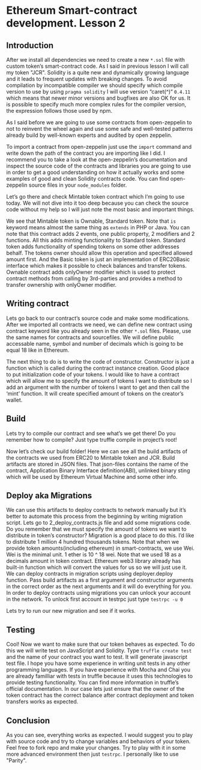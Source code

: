 # Ethereum Smart-contract development. Lesson 2

## Introduction

After we install all dependencies we need to create a new `*.sol` file with custom token’s smart-contract code. As I said in previous lesson I will call my token "JCR".
Solidity is a quite new and dynamically growing language and it leads to frequent updates with breaking changes. To avoid compilation by incompatible compiler we should specify which compile version to use by using `pragma solidity` I will use version “caret(^)“ `0.4.11` which means that newer minor versions and bugfixes are also OK for us. It is possible to specify much more complex rules for the compiler version, the expression follows those used by npm.

As I said before we are going to use some contracts from open-zeppelin to not to reinvent the wheel again and use some safe and well-tested patterns already build by well-known experts and audited by open zeppelin.

To import a contract from open-zeppelin just use the `import` command and write down the path of the contract you are importing like I did. I recommend you to take a look at the open-zeppelin’s documentation and inspect the source code of the contracts and libraries you are going to use in order to get a good understanding on how it actually works and some examples of good and clean Solidity contracts code. You can find open-zeppelin source files in your `node_modules` folder.

Let’s go there and check Mintable token contract which I’m going to use today. We will not dive into it too deep because you can check the source code without my help so I will just note the most basic and important things.

We see that Mintable token is Ownable, Standard token. Note that `is` keyword means almost the same thing as `extends` in PHP or Java. You can note that this contract adds 2 events, one public property, 2 modifiers and 2 functions. All this adds minting functionality to Standard token. Standard token adds functionality of spending tokens on some other addresses behalf.  The tokens owner should allow this operation and specified allowed amount first. And the Basic token is just an implementation of ERC20Basic interface which makes  it possible to check balances and transfer tokens. Ownable contract adds onlyOwner modifier which is used to protect contract methods from calling by 3rd-parties and provides a method to transfer ownership with onlyOwner modifier.

## Writing contract
Lets go back to our contract’s source code and make some modifications. After we imported all contracts we need, we can define new contract using contract keyword like you already seen in the other `*.sol` files. Please, use the same names for contracts and sourcefiles.
We will define public accessable name, symbol and number of decimals which is going to be equal 18 like in Ethereum.

The next thing to do is to write  the code of constructor. Constructor is just a function which is called during the contract instance creation. Good place to put initialization code of your tokens. I would like to have a contract which will allow me to specify the amount of tokens I want to distribute so I add an argument with the number of tokens I want to get and then call the ‘mint’ function. It will create specified amount of tokens on the creator’s wallet.

## Build
Lets try to compile our contract and see what’s we get there! Do you remember how to compile? Just type truffle compile in project’s root!

Now let’s check our build folder! Here we can see all the build artifacts of the contracts we used from ERC20 to Mintable token and JCR. Build artifacts are stored in JSON files. That json-files contains the name of the contract, Application Binary Interface definition(ABI), unlinked binary sting which will be used by Ethereum Virtual Machine and some other info.

## Deploy aka Migrations
We can use this artifacts to deploy contracts to network manually but it’s better to automate this process from the beginning by writing migration script. Lets go to 2_deploy_contracts.js file and add some migrations code. Do you remember that we must specify the amount of tokens we want to distribute in token’s constructor? Migration is a good place to do this. I’d like to distribute 1 million 4 hundred thousands tokens.
Note that when we provide token amounts(including ethereum) in smart-contracts, we use Wei. Wei is the minimal unit. 1 ether is 10 ^ 18 wei. Note that we used 18 as a decimals amount in token contract. Ethereum web3 library already has built-in function which will convert the values for us so we will just use it.
We can deploy contracts in migration scripts using deployer.deploy function. Pass build artifacts as a first argument and constructor arguments in the correct order as the next arguments and it will do everything for you. In order to deploy contracts using migrations you can unlock your account in the network. To unlock first account in testrpc just type `testrpc -u 0`

Lets try to run our new migration and see if it works.

## Testing
Cool! Now we want to make sure that our token behaves as expected. To do this we will write test on JavaScript and Solidity. Type `truffle create test` and the name of your contract you want to test. It will generate javascript test file.
I hope you have some experience in writing unit tests in any other programming languages. If you have experience with Mocha and Chai you are already familliar with tests in truffle because it uses this technologies to provide testing functionality. You can find more information in truffle’s official documentation.
In our case lets just ensure that the owner of the token contract has the correct balance after contract deployment and token transfers works as expected.

## Conclusion
As you can see, everything works as expected. I would suggest you to play with source code and try to change variables and behaviors of your token. Feel free to fork repo and make your changes. Try to play with it in some more advanced environment then just `testrpc`. I personally like to use "Parity".
